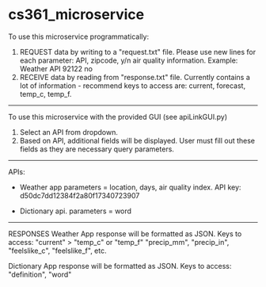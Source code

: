 # cs361_microservice
To use this microservice programmatically:
1. REQUEST data by writing to a "request.txt" file.
  Please use new lines for each parameter: API, zipcode, y/n air quality information.
  Example:
    Weather API
    92122
    no
2. RECEIVE data by reading from "response.txt" file.
  Currently contains a lot of information - recommend keys to access are:
    current, forecast, temp_c, temp_f.

------------------------------------------------------

To use this microservice with the provided GUI (see apiLinkGUI.py)
1. Select an API from dropdown.
2. Based on API, additional fields will be displayed. User must fill out these fields 
as they are necessary query parameters.

------------------------------------------------------
APIs:
- Weather app
parameters = location, days, air quality index.
API key: d50dc7dd12384f2a80f17340723907

- Dictionary api.
parameters = word

-----------------------------------------------------
RESPONSES
Weather App response will be formatted as JSON.
Keys to access: "current" > "temp_c" or "temp_f"
  "precip_mm", "precip_in", "feelslike_c", "feelslike_f", etc.

Dictionary App response will be formatted as JSON.
Keys to access: "definition", "word"

